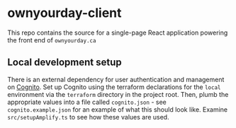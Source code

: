 # ownyourday-client

This repo contains the source for a single-page React application powering the front end of `ownyourday.ca`

## Local development setup

There is an external dependency for user authentication and management on [Cognito](https://aws.amazon.com/cognito/).
Set up Cognito using the terraform declarations for the `local` environment via the `terraform` directory in the project root.
Then, plumb the appropriate values into a file called `cognito.json` - see `cognito.example.json` for an example of what this should look like.
Examine `src/setupAmplify.ts` to see how these values are used.
